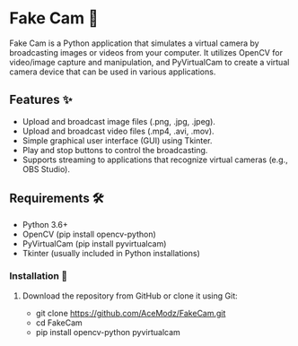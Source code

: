 # Fake Cam 📸

Fake Cam is a Python application that simulates a virtual camera by broadcasting images or videos from your computer. It utilizes OpenCV for video/image capture and manipulation, and PyVirtualCam to create a virtual camera device that can be used in various applications.

## Features ✨
- Upload and broadcast image files (.png, .jpg, .jpeg).
- Upload and broadcast video files (.mp4, .avi, .mov).
- Simple graphical user interface (GUI) using Tkinter.
- Play and stop buttons to control the broadcasting.
- Supports streaming to applications that recognize virtual cameras (e.g., OBS Studio).

## Requirements 🛠️
- Python 3.6+
- OpenCV (pip install opencv-python)
- PyVirtualCam (pip install pyvirtualcam)
- Tkinter (usually included in Python installations)

### Installation 🚀

1. Download the repository from GitHub or clone it using Git:
   

   - git clone https://github.com/AceModz/FakeCam.git
   - cd FakeCam
   - pip install opencv-python pyvirtualcam

